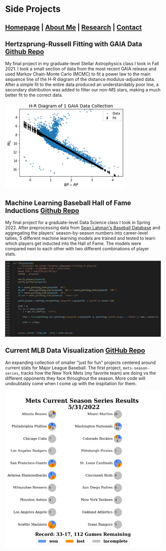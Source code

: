 # Side Projects

## [Homepage](https://ctmurphey.github.io) | [About Me](https://ctmurphey.github.io/about) | [Research](https://ctmurphey.github.io/research) | [Contact](http://ctmurphey.github.io/contact)

## Hertzsprung-Russell Fitting with GAIA Data [Github Repo](https://github.com/ctmurphey/H-R-Analysis)
My final project in my graduate-level Stellar Astrophysics class I took in Fall 2021. I took a small section of data from the most recent GAIA release and used Markov Chain-Monte Carlo (MCMC) to fit a power law to the main sequence line of the H-R diagram of the distance modulus-adjusted data. After a simple fit to the entire data produced an understandably poor line, a secondary distribution was added to filter our non-MS stars, making a much better fit to the correct data.

![img](photos/HR-fit.png)

## Machine Learning Baseball Hall of Fame Inductions [Github Repo](https://github.com/tannermurphey/ML-BaseballHoF)
My final project for a graduate-level Data Science class I took in Spring 2022. After preprocessing data from [Sean Lahman's Baseball Database](https://www.seanlahman.com/baseball-archive/statistics) and aggregating the players' season-by-season numbers into career-level tallies, 5 different machine learning models are trained and tested to learn which players get inducted into the Hall of Fame. The models were compared next to each other with two different combinations of player stats.

![img](photos/FIP-screenshot.png)

## Current MLB Data Visualization [GitHub Repo](https://github.com/ctmurphey/baseball)
An expanding collection of smaller "just for fun" projects centered around current stats for Major League Baseball. The first project, `mets-season-series`, tracks how the New York Mets (my favorite team) are doing vs the different opponents they face throughout the season. More code will undoubtably come when I come up with the inspitation for them.

![img](photos/mets-series.jpg)